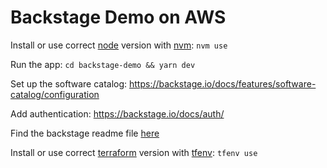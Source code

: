 # Backstage Demo on AWS

Install or use correct [node](https://github.com/nodejs/node) version with [nvm](https://github.com/nvm-sh/nvm): `nvm use`

Run the app: `cd backstage-demo && yarn dev`

Set up the software catalog: https://backstage.io/docs/features/software-catalog/configuration

Add authentication: https://backstage.io/docs/auth/

Find the backstage readme file [here](backstage-demo/README.md)

Install or use correct [terraform](https://github.com/hashicorp/terraform) version with [tfenv](https://github.com/tfutils/tfenv): `tfenv use`
